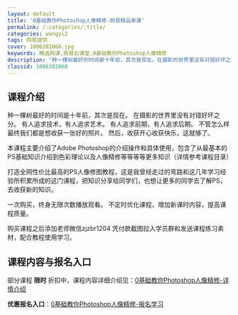 ```yaml
---
layout: default
title: '0基础教你Photoshop人像精修-网易精品单课'
permalink: /:categories/:title/
categories: wangyi2
tags: 网易提供
cover: 1006381068.jpg
keywords: 精选网课,网易云课堂,0基础教你Photoshop人像精修
description: "种一棵树最好的时间是十年前，其次是现在。在摄影的世界里没有对错好坏之分。有人追求技术，有人追求艺术。有人追求前期，有人追求后期。不管怎么样最终我们都是想收获一张好的照片。然后，收获开心收获快"
classid: 1006381068
---
```


## 课程介绍

种一棵树最好的时间是十年前，其次是现在。
在摄影的世界里没有对错好坏之分。
有人追求技术，有人追求艺术。
有人追求前期，有人追求后期。
不管怎么样最终我们都是想收获一张好的照片。
然后，收获开心收获快乐，这就够了。

本课程主要介绍了Adobe Photoshop的介绍操作和具体使用，包含了从最基本的PS基础知识介绍到色彩理论以及人像精修等等等等更多知识（详情参考课程目录）

打造全网性价比最高的PS人像修图教程，这是我曾经走过的弯路和这几年学习经验所积累所成的这门课程，把知识分享给同学们，也想让更多的同学去了解PS，去收获新的知识。

一次购买，终身无限次数播放观看。
不定时优化课程，增加新课时内容，提高课程质量。

购买课程之后添加老师微信zjzbr1204 凭付款截图拉入学员群和发送课程练习素材，配合教程使用学习。

## 课程内容与报名入口

部分课程 **限时** 折扣中，课程内容详细介绍见：[0基础教你Photoshop人像精修-详情介绍](https://study.163.com/course/introduction/1006381068.htm?share=1&shareId=1025206652&utm_campaign=share&utm_medium=iphoneShare&utm_source=&utm_u=1025206652)

**优惠报名入口**：[0基础教你Photoshop人像精修-报名学习](https://study.163.com/course/introduction/1006381068.htm?share=1&shareId=1025206652&utm_campaign=share&utm_medium=iphoneShare&utm_source=&utm_u=1025206652)

